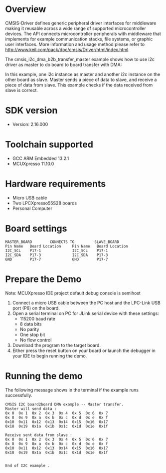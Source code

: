 Overview
========
CMSIS-Driver defines generic peripheral driver interfaces for middleware making it reusable across a wide 
range of supported microcontroller devices. The API connects microcontroller peripherals with middleware 
that implements for example communication stacks, file systems, or graphic user interfaces. 
More information and usage method please refer to http://www.keil.com/pack/doc/cmsis/Driver/html/index.html.

The cmsis_i2c_dma_b2b_transfer_master example shows how to use i2c driver as master to do board to board transfer 
with DMA:

In this example, one i2c instance as master and another i2c instance on the other board as slave. Master sends a 
piece of data to slave, and receive a piece of data from slave. This example checks if the data received from 
slave is correct.

SDK version
===========
- Version: 2.16.000

Toolchain supported
===================
- GCC ARM Embedded  13.2.1
- MCUXpresso  11.10.0

Hardware requirements
=====================
- Micro USB cable
- Two LPCXpresso55S28 boards
- Personal Computer

Board settings
==============
~~~~~~~~~~~~~~~~~~~~~~~~~~~~~~~~~~~~~~~~~~~~~~~~~~~~~~
MASTER_BOARD        CONNECTS TO         SLAVE_BOARD
Pin Name   Board Location     Pin Name   Board Location
I2C_SCL    P17-1              I2C_SCL    P17-1
I2C_SDA    P17-3              I2C_SDA    P17-3
GND        P17-7              GND        P17-7    
~~~~~~~~~~~~~~~~~~~~~~~~~~~~~~~~~~~~~~~~~~~~~~~~~~~~~~

Prepare the Demo
================
Note: MCUXpresso IDE project default debug console is semihost
1. Connect a micro USB cable between the PC host and the LPC-Link USB port (P6) on the board.
2. Open a serial terminal on PC for JLink serial device with these settings:
   - 115200 baud rate
   - 8 data bits
   - No parity
   - One stop bit
   - No flow control
3. Download the program to the target board.
4. Either press the reset button on your board or launch the debugger in your IDE to begin running
   the demo.

Running the demo
================
The following message shows in the terminal if the example runs successfully.

~~~~~~~~~~~~~~~~~~~~~~~~~~~~
CMSIS I2C board2board DMA example -- Master transfer.
Master will send data :
0x 0  0x 1  0x 2  0x 3  0x 4  0x 5  0x 6  0x 7  
0x 8  0x 9  0x a  0x b  0x c  0x d  0x e  0x f  
0x10  0x11  0x12  0x13  0x14  0x15  0x16  0x17  
0x18  0x19  0x1a  0x1b  0x1c  0x1d  0x1e  0x1f  

Receive sent data from slave :
0x 0  0x 1  0x 2  0x 3  0x 4  0x 5  0x 6  0x 7  
0x 8  0x 9  0x a  0x b  0x c  0x d  0x e  0x f  
0x10  0x11  0x12  0x13  0x14  0x15  0x16  0x17  
0x18  0x19  0x1a  0x1b  0x1c  0x1d  0x1e  0x1f  


End of I2C example .
~~~~~~~~~~~~~~~~~~~~~~~~~~~~
